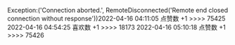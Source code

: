 Exception:('Connection aborted.', RemoteDisconnected('Remote end closed connection without response'))2022-04-16  04:11:05   点赞数 +1 >>>> 75425
2022-04-16  04:54:25   喜欢数 +1 >>>> 18173
2022-04-16  05:10:18   点赞数 +1 >>>> 75426
